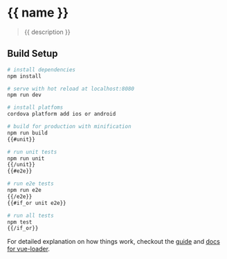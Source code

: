 # {{ name }}

> {{ description }}

## Build Setup

``` bash
# install dependencies
npm install

# serve with hot reload at localhost:8080
npm run dev

# install platfoms
cordova platform add ios or android

# build for production with minification
npm run build
{{#unit}}

# run unit tests
npm run unit
{{/unit}}
{{#e2e}}

# run e2e tests
npm run e2e
{{/e2e}}
{{#if_or unit e2e}}

# run all tests
npm test
{{/if_or}}
```

For detailed explanation on how things work, checkout the [guide](http://vuejs-templates.github.io/webpack/) and [docs for vue-loader](http://vuejs.github.io/vue-loader).

